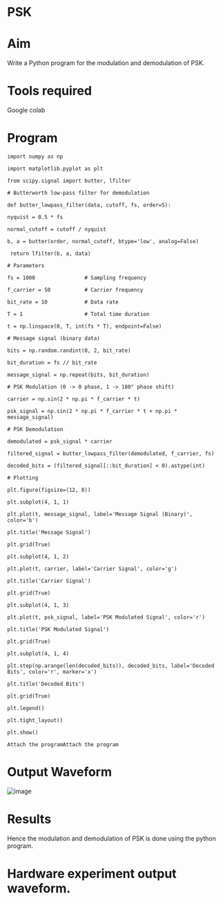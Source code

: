 # PSK

# Aim

Write a Python program for the modulation and demodulation of PSK.

# Tools required

Google colab

# Program
```
import numpy as np

import matplotlib.pyplot as plt

from scipy.signal import butter, lfilter

# Butterworth low-pass filter for demodulation

def butter_lowpass_filter(data, cutoff, fs, order=5):

nyquist = 0.5 * fs

normal_cutoff = cutoff / nyquist

b, a = butter(order, normal_cutoff, btype='low', analog=False)

 return lfilter(b, a, data)

# Parameters

fs = 1000                # Sampling frequency

f_carrier = 50           # Carrier frequency

bit_rate = 10            # Data rate

T = 1                    # Total time duration

t = np.linspace(0, T, int(fs * T), endpoint=False)

# Message signal (binary data)

bits = np.random.randint(0, 2, bit_rate)

bit_duration = fs // bit_rate

message_signal = np.repeat(bits, bit_duration)

# PSK Modulation (0 -> 0 phase, 1 -> 180° phase shift)

carrier = np.sin(2 * np.pi * f_carrier * t)

psk_signal = np.sin(2 * np.pi * f_carrier * t + np.pi * message_signal)

# PSK Demodulation

demodulated = psk_signal * carrier

filtered_signal = butter_lowpass_filter(demodulated, f_carrier, fs)

decoded_bits = (filtered_signal[::bit_duration] < 0).astype(int)

# Plotting

plt.figure(figsize=(12, 8))

plt.subplot(4, 1, 1)

plt.plot(t, message_signal, label='Message Signal (Binary)', color='b')

plt.title('Message Signal')

plt.grid(True)

plt.subplot(4, 1, 2)

plt.plot(t, carrier, label='Carrier Signal', color='g')

plt.title('Carrier Signal')

plt.grid(True)

plt.subplot(4, 1, 3)

plt.plot(t, psk_signal, label='PSK Modulated Signal', color='r')

plt.title('PSK Modulated Signal')

plt.grid(True)

plt.subplot(4, 1, 4)

plt.step(np.arange(len(decoded_bits)), decoded_bits, label='Decoded Bits', color='r', marker='x')

plt.title('Decoded Bits')

plt.grid(True)

plt.legend()

plt.tight_layout()

plt.show()

Attach the programAttach the program

```
# Output Waveform

![image](https://github.com/user-attachments/assets/50d9e143-bf85-43d5-a55f-0f44a1871f78)

# Results

Hence the modulation and demodulation of PSK is done using the python program.

# Hardware experiment output waveform.
```
```
